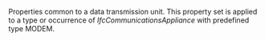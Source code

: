 Properties common to a data transmission unit. This property set is applied to a type or occurrence of _IfcCommunicationsAppliance_ with predefined type MODEM.
